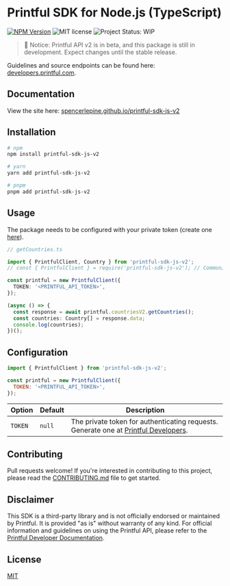 # Printful SDK for Node.js (TypeScript)

[![NPM Version](https://img.shields.io/npm/v/printful-sdk-js-v2)](https://www.npmjs.com/package/printful-sdk-js-v2)
![MIT license](https://img.shields.io/badge/License-MIT-blue.svg) ![Project Status: WIP](https://www.repostatus.org/badges/latest/wip.svg)

> 📢 Notice: Printful API v2 is in beta, and this package is still in development. Expect changes until the stable release.

Guidelines and source endpoints can be found here: [developers.printful.com](https://developers.printful.com).

## Documentation

View the site here: [spencerlepine.github.io/printful-sdk-js-v2](https://spencerlepine.github.io/printful-sdk-js-v2/classes/PrintfulClient.html)

## Installation

```sh
# npm
npm install printful-sdk-js-v2

# yarn
yarn add printful-sdk-js-v2

# pnpm
pnpm add printful-sdk-js-v2
```

## Usage

The package needs to be configured with your private token (create one [here](https://developers.printful.com/tokens)).

```ts
// getCountries.ts

import { PrintfulClient, Country } from 'printful-sdk-js-v2';
// const { PrintfulClient } = require('printful-sdk-js-v2'); // CommonJS

const printful = new PrintfulClient({
  TOKEN: '<PRINTFUL_API_TOKEN>',
});

(async () => {
  const response = await printful.countriesV2.getCountries();
  const countries: Country[] = response.data;
  console.log(countries);
})();
```

## Configuration

```js
import { PrintfulClient } from 'printful-sdk-js-v2';

const printful = new PrintfulClient({
  TOKEN: '<PRINTFUL_API_TOKEN>',
});
```

| Option  | Default | Description                                                                                                                   |
| ------- | ------- | ----------------------------------------------------------------------------------------------------------------------------- |
| `TOKEN` | `null`  | The private token for authenticating requests. Generate one at [Printful Developers](https://developers.printful.com/tokens). |

## Contributing

Pull requests welcome! If you're interested in contributing to this project, please read the [CONTRIBUTING.md](./CONTRIBUTING.md) file to get started.

## Disclaimer

This SDK is a third-party library and is not officially endorsed or maintained by Printful. It is provided "as is" without warranty of any kind. For official information and
guidelines on using the Printful API, please refer to the [Printful Developer Documentation](https://developers.printful.com/).

## License

[MIT](./LICENSE)
